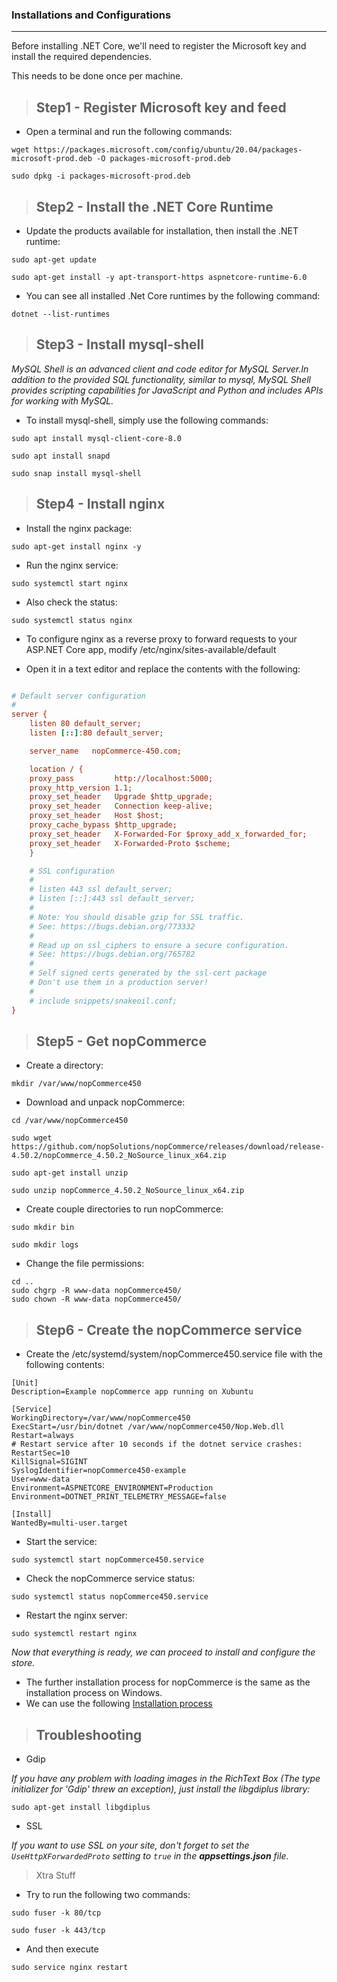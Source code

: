 ### Installations and Configurations
------------------------------------

Before installing .NET Core, we'll need to register the Microsoft key and install the required dependencies.

This needs to be done once per machine.

> Step1 - Register Microsoft key and feed
> ---------------------------------------

- Open a terminal and run the following commands:
```
wget https://packages.microsoft.com/config/ubuntu/20.04/packages-microsoft-prod.deb -O packages-microsoft-prod.deb
```

```
sudo dpkg -i packages-microsoft-prod.deb
```

> Step2 - Install the .NET Core Runtime
> -------------------------------------

- Update the products available for installation, then install the .NET runtime:
```
sudo apt-get update
```

```
sudo apt-get install -y apt-transport-https aspnetcore-runtime-6.0
```

* You can see all installed .Net Core runtimes by the following command:
```
dotnet --list-runtimes
```

> Step3 - Install mysql-shell
> ---------------------------

*MySQL Shell is an advanced client and code editor for MySQL Server.In addition to the provided SQL functionality, similar to mysql, 
MySQL Shell provides scripting capabilities for JavaScript and Python and includes APIs for working with MySQL.*

- To install mysql-shell, simply use the following commands:

```
sudo apt install mysql-client-core-8.0
```

```
sudo apt install snapd
````

```
sudo snap install mysql-shell
```

> Step4 - Install nginx
> ---------------------

- Install the nginx package:
```
sudo apt-get install nginx -y
```
* Run the nginx service:
```
sudo systemctl start nginx
```
- Also check the status:
```
sudo systemctl status nginx
```
- To configure nginx as a reverse proxy to forward requests to your ASP.NET Core app, modify
/etc/nginx/sites-available/default

- Open it in a text editor and replace the contents with the following:

```ini

# Default server configuration
#
server {
    listen 80 default_server;
    listen [::]:80 default_server;

    server_name   nopCommerce-450.com;

    location / {
    proxy_pass         http://localhost:5000;
    proxy_http_version 1.1;
    proxy_set_header   Upgrade $http_upgrade;
    proxy_set_header   Connection keep-alive;
    proxy_set_header   Host $host;
    proxy_cache_bypass $http_upgrade;
    proxy_set_header   X-Forwarded-For $proxy_add_x_forwarded_for;
    proxy_set_header   X-Forwarded-Proto $scheme;
    }

    # SSL configuration
    #
    # listen 443 ssl default_server;
    # listen [::]:443 ssl default_server;
    #
    # Note: You should disable gzip for SSL traffic.
    # See: https://bugs.debian.org/773332
    #
    # Read up on ssl_ciphers to ensure a secure configuration.
    # See: https://bugs.debian.org/765782
    #
    # Self signed certs generated by the ssl-cert package
    # Don't use them in a production server!
    #
    # include snippets/snakeoil.conf;
}
```
> Step5 - Get nopCommerce
> -----------------------

- Create a directory:
```
mkdir /var/www/nopCommerce450
```
- Download and unpack nopCommerce:
```
cd /var/www/nopCommerce450

sudo wget https://github.com/nopSolutions/nopCommerce/releases/download/release-4.50.2/nopCommerce_4.50.2_NoSource_linux_x64.zip

sudo apt-get install unzip

sudo unzip nopCommerce_4.50.2_NoSource_linux_x64.zip
```
- Create couple directories to run nopCommerce:
```
sudo mkdir bin
```
```
sudo mkdir logs
```
- Change the file permissions:
```
cd ..
sudo chgrp -R www-data nopCommerce450/
sudo chown -R www-data nopCommerce450/
```
> Step6 - Create the nopCommerce service
> --------------------------------------

- Create the /etc/systemd/system/nopCommerce450.service file with the following contents:
```
[Unit]
Description=Example nopCommerce app running on Xubuntu

[Service]
WorkingDirectory=/var/www/nopCommerce450
ExecStart=/usr/bin/dotnet /var/www/nopCommerce450/Nop.Web.dll
Restart=always
# Restart service after 10 seconds if the dotnet service crashes:
RestartSec=10
KillSignal=SIGINT
SyslogIdentifier=nopCommerce450-example
User=www-data
Environment=ASPNETCORE_ENVIRONMENT=Production
Environment=DOTNET_PRINT_TELEMETRY_MESSAGE=false

[Install]
WantedBy=multi-user.target
```
- Start the service:
```
sudo systemctl start nopCommerce450.service
```
- Check the nopCommerce service status:
```
sudo systemctl status nopCommerce450.service
```
- Restart the nginx server:
```
sudo systemctl restart nginx
```
*Now that everything is ready, we can proceed to install and configure the store.*

- The further installation process for nopCommerce is the same as the installation process on Windows.
- We can use the following 
[Installation process](https://docs.nopcommerce.com/en/installation-and-upgrading/installing-nopcommerce/installing-on-windows.html#install-nopcommerce)

> Troubleshooting
> ---------------

- Gdip

*If you have any problem with loading images in the RichText Box (The type initializer for 'Gdip' threw an exception), just install the libgdiplus library:*
```
sudo apt-get install libgdiplus
```
- SSL

*If you want to use SSL on your site, don't forget to set the ``UseHttpXForwardedProto`` setting to ``true`` in the **appsettings.json** file.*


> Xtra Stuff

- Try to run the following two commands:
```
sudo fuser -k 80/tcp
```
```
sudo fuser -k 443/tcp
```
- And then execute
```
sudo service nginx restart
```

